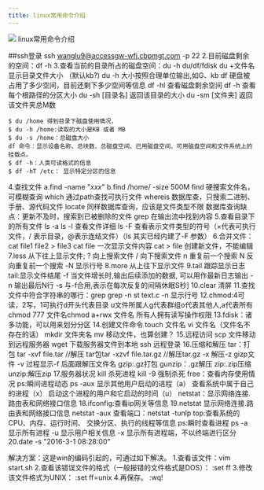```yaml
---
title: linux常用命令介绍
---
```

![](/images/linuxcomand.jpg "")
linux常用命令介绍
<!--more-->
##ssh登录
ssh wanglu9@accessgw-wfj.cbpmgt.com -p 22
2.目前磁盘剩余的空间：df -h
3.查看当前的目录所占的磁盘空间：du -h
    du/df/fdisk
    du +文件名 显示目录文件大小 （默认kb?)
    du -h 大小按照合理单位输出,如G、kb
    df 硬盘被占用了多少空间，目前还剩下多少空间等信息
    df -hl 查看磁盘剩余空间
    df -h 查看每个根路径的分区大小
    du -sh [目录名] 返回该目录的大小
    du -sm [文件夹] 返回该文件夹总M数

    $ du /home 得到目录下磁盘使用情况，
    $ du -h /home:读取的大小是KB 或者 MB
    $ du -s /home：总磁盘大小
    df 命令：显示设备名称、总块数、总磁盘空间、已用磁盘空间、可用磁盘空间和文件系统上的挂载点。
    $ df -h：人类可读格式的信息
    $ df -hT /etc： 显示特定分区的信息





4.查找文件
    a.find -name "*xxx*"
    b.find /home/ -size 500M
        find 硬搜索文件名，可模糊查询
       which 通过path查找可执行文件
       whereis 数据库查，只搜索二进制、手册、源代码文件
       locate 同样数据库查询，应该是文件类型不限
       数据库查询缺点：更新不及时，搜索到已被删除的文件
       grep 在输出流中找到内容
5.查看目录下的所有文件
    ls -a
    ls -l 查看文件详细
    ls -F 查看表示文件类型的符号（×代表可执行文件，/ 表示目录，@表示连结文件）（ls 其实已经内建了-F 参数）
6.合并文件：
    cat file1 file2 > file3
    cat file 一次显示文件内容
    cat > file 创建新文件，不能编辑
7.less 从下往上显示文件;
    ? 向上搜索文件
    / 向下搜索文件
    n 重复前一个搜索
    N 反向重复前一个搜索
    -N 显示行号
8.more 从上往下显示文件
9.tail 跟踪显示日志
    tail:显示文件结尾 -f 当文件增长时,输出后续添加的数据,
   可以用作最新日志输出
   -n 输出最后N行
   -s 与-f合用,表示在每次反复的间隔休眠S秒]
10.clear 清屏
11.查找文件中符合字符串的哪行：grep
   grep -n st text.c
   -n 显示行号
12.chmod:4可读，2写，1可执行d开头代表目录
   u文件所属人g代表群组o代表其他人,a代表所有
   chmod 777 文件名chmod a+rwx 文件名
   所有人拥有读写操作权限
13.fdisk：诸多功能，可以用来划分分区
14.创建文件命令
   touch 文件名
   vi 文件名（文件名不存在的话）
   mkdir 文件夹名
   mv 移动文件，也算创建？
15.远程访问
   scp 文件移动到远程服务器
   wget 下载服务器文件到本地
   ssh 远程登录
16.压缩和解压
   tar：打包
   tar -xvf file.tar
   //解压
   tar包tar -xzvf file.tar.gz
   //解压tar.gz
   -x 解压-z gizp文件
   -v 过程显示-f 后面跟解压文件名
   gzip:.gz打包
   gunzip：.gz解压
   zip:.zip压缩
   unzip:解压zip
17.服务器状况
   kill 杀死进程
   kill -9 强制杀死
   free：查看内存使用情况
   ps:瞬间进程动态
    ps -aux
    显示其他用户启动的进程（a）
   查看系统中属于自己的进程（x）
   启动这个进程的用户和它启动的时间（u）
   netstat：显示网络连接.路由表和网络接口信息
18.ifconfig:查看ip网关等信息
19.netstat 显示网络连接.路由表和网络接口信息
    netstat -aux
    查看端口：netstat -tunlp
    top:查看系统的CPU、内存、运行时间、
   交换分区、执行的线程等信息
   ps:瞬时查看进程
   ps -a 显示所有进程 -u 显示用户相关信息
    -x 显示所有进程端，不以终端进行区分
20.date -s "2016-3-1 08:28:00"

解决方案：这是win的编码引起的，可通过如下解决。
1.查看该文件：vim  start.sh
2.查看该错误文件的格式（一般报错的文件格式是DOS）：
  :set ff
3.修改该文件格式为UNIX：
  :set ff=unix
4.再保存。
 :wq!





